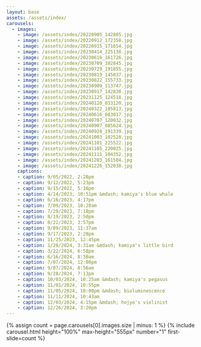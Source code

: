 ```yaml
---
layout: base
assets: /assets/index/
carousels:
  - images:
    - image: /assets/index/20220905_142805.jpg
    - image: /assets/index/20220912_172358.jpg
    - image: /assets/index/20220915_171654.jpg
    - image: /assets/index/20230414_225138.jpg
    - image: /assets/index/20230616_161726.jpg
    - image: /assets/index/20230709_102845.jpg
    - image: /assets/index/20230729_191855.jpg
    - image: /assets/index/20230819_145037.jpg
    - image: /assets/index/20230822_155733.jpg
    - image: /assets/index/20230909_113747.jpg
    - image: /assets/index/20230917_142838.jpg
    - image: /assets/index/20231125_124518.jpg
    - image: /assets/index/20240120_033120.jpg
    - image: /assets/index/20240322_185813.jpg
    - image: /assets/index/20240616_083017.jpg
    - image: /assets/index/20240707_120032.jpg
    - image: /assets/index/20240907_085624.jpg
    - image: /assets/index/20240928_191339.jpg
    - image: /assets/index/20241003_102528.jpg
    - image: /assets/index/20241101_225522.jpg
    - image: /assets/index/20241105_220025.jpg
    - image: /assets/index/20241111_104352.jpg
    - image: /assets/index/20241203_161504.jpg
    - image: /assets/index/20241226_152038.jpg
    captions:
    - caption: 9/05/2022, 2:28pm
    - caption: 9/12/2022, 5:23pm
    - caption: 9/15/2022, 5:16pm 
    - caption: 4/14/2023, 10:51pm &mdash; kamiya's blue whale
    - caption: 6/16/2023, 4:17pm
    - caption: 7/09/2023, 10:28am
    - caption: 7/29/2023, 7:18pm
    - caption: 8/19/2023, 2:50pm
    - caption: 8/22/2023, 3:57pm
    - caption: 9/09/2023, 11:37am
    - caption: 9/17/2023, 2:28pm 
    - caption: 11/25/2023, 12:45pm
    - caption: 1/20/2024, 3:31am &mdash; kamiya's little bird
    - caption: 3/22/2024, 6:58pm
    - caption: 6/16/2024, 8:30am
    - caption: 7/07/2024, 12:00pm
    - caption: 9/07/2024, 8:56am
    - caption: 9/28/2024, 7:13pm
    - caption: 10/03/2024, 10:25am &mdash; kamiya's pegasus
    - caption: 11/01/2024, 10:55pm
    - caption: 11/05/2024, 10:00pm &mdash; bioluminescence
    - caption: 11/11/2024, 10:43am
    - caption: 12/03/2024, 4:15pm &mdash; hojyo's violinist
    - caption: 12/26/2024, 3:20pm
---
```


{% assign count = page.carousels[0].images.size | minus: 1 %}
{% include carousel.html height="100%" max-height="555px" number="1" first-slide=count %}
